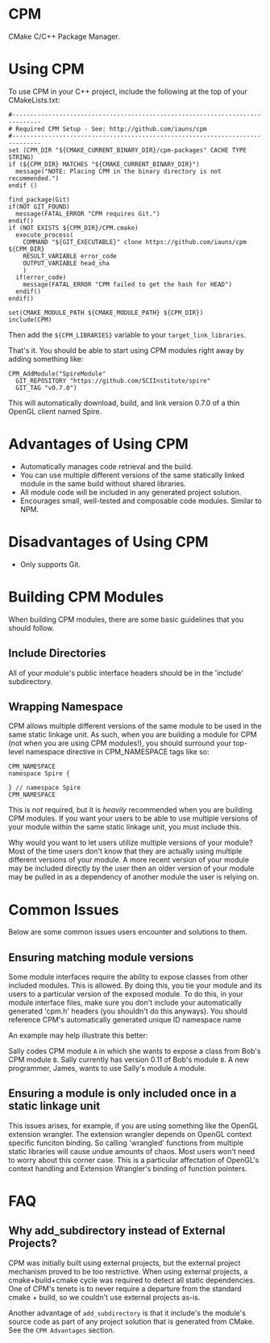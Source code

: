 CPM
===

CMake C/C++ Package Manager.

Using CPM
=========

To use CPM in your C++ project, include the following at the top of your
CMakeLists.txt:

```
#------------------------------------------------------------------------------
# Required CPM Setup - See: http://github.com/iauns/cpm
#------------------------------------------------------------------------------
set (CPM_DIR "${CMAKE_CURRENT_BINARY_DIR}/cpm-packages" CACHE TYPE STRING)
if (${CPM_DIR} MATCHES "${CMAKE_CURRENT_BINARY_DIR}")
  message("NOTE: Placing CPM in the binary directory is not recommended.")
endif ()

find_package(Git)
if(NOT GIT_FOUND)
  message(FATAL_ERROR "CPM requires Git.")
endif()
if (NOT EXISTS ${CPM_DIR}/CPM.cmake)
  execute_process(
    COMMAND "${GIT_EXECUTABLE}" clone https://github.com/iauns/cpm ${CPM_DIR}
    RESULT_VARIABLE error_code
    OUTPUT_VARIABLE head_sha
    )
  if(error_code)
    message(FATAL_ERROR "CPM failed to get the hash for HEAD")
  endif()
endif()

set(CMAKE_MODULE_PATH ${CMAKE_MODULE_PATH} ${CPM_DIR})
include(CPM)
```

Then add the `${CPM_LIBRARIES}` variable to your `target_link_libraries`.

That's it. You should be able to start using CPM modules right away by adding
something like:

```
CPM_AddModule("SpireModule"
  GIT_REPOSITORY "https://github.com/SCIInstitute/spire"
  GIT_TAG "v0.7.0")
```

This will automatically download, build, and link version 0.7.0 of a thin
OpenGL client named Spire.

Advantages of Using CPM
=======================

* Automatically manages code retrieval and the build.
* You can use multiple different versions of the same statically linked module
  in the same build without shared libraries.
* All module code will be included in any generated project solution.
* Encourages small, well-tested and composable code modules. Similar to NPM.

Disadvantages of Using CPM
==========================

* Only supports Git.

Building CPM Modules
====================

When building CPM modules, there are some basic guidelines that you should
follow.

Include Directories
-------------------

All of your module's public interface headers should be in the 'include'
subdirectory.

Wrapping Namespace
------------------

CPM allows multiple different versions of the same module to be used in the
same static linkage unit. As such, when you are building a module for CPM (not
when you are using CPM modules!), you should surround your top-level namespace
directive in CPM_NAMESPACE tags like so:

```
CPM_NAMESPACE
namespace Spire {

} // namespace Spire
CPM_NAMESPACE
```

This is *not* required, but it is *heavily* recommended when you are building
CPM modules. If you want your users to be able to use multiple versions of
your module within the same static linkage unit, you must include this.

Why would you want to let users utilize multiple versions of your module?
Most of the time users don't know that they are actually using multiple
different versions of your module. A more recent version of your module may be
included directly by the user then an older version of your module may be
pulled in as a dependency of another module the user is relying on.

Common Issues
=============

Below are some common issues users encounter and solutions to them.

Ensuring matching module versions
---------------------------------

Some module interfaces require the ability to expose classes from other
included modules. This is allowed. By doing this, you tie your module and its
users to a particular version of the exposed module. To do this, in your
module interface files, make sure you don't include your automatically
generated 'cpm.h' headers (you shouldn't do this anyways). You should
reference CPM's automatically generated unique ID namespace name 

An example may help illustrate this better:

Sally codes CPM module `A` in which she wants to expose a class from Bob's CPM
module `B`. Sally currently has version 0.11 of Bob's module `B`. A new
programmer, James, wants to use Sally's module `A` module.

Ensuring a module is only included once in a static linkage unit
----------------------------------------------------------------

This issues arises, for example, if you are using something like the OpenGL
extension wrangler. The extension wrangler depends on OpenGL context specific
funciton binding. So calling 'wrangled' functions from multiple static
libraries will cause undue amounts of chaos. Most users won't need to worry
about this corner case. This is a particular affectation of OpenGL's context
handling and Extension Wrangler's binding of function pointers.

FAQ
===

Why add_subdirectory instead of External Projects?
--------------------------------------------------

CPM was initially built using external projects, but the external project
mechanism proved to be too restrictive. When using external projects, a
cmake+build+cmake cycle was required to detect all static dependencies. One of
CPM's tenets is to never require a departure from the standard cmake + build,
so we couldn't use external projects as-is.

Another advantage of `add_subdirectory` is that it include's the module's
source code as part of any project solution that is generated from CMake. See
the `CPM Advantages` section.

